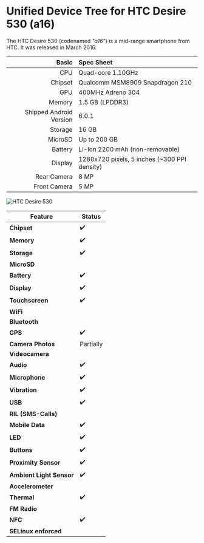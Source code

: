 Unified Device Tree for HTC Desire 530 (a16)
=====================================

The HTC Desire 530 (codenamed _"a16"_) is a mid-range smartphone from HTC.
It was released in March 2016.

Basic   | Spec Sheet
-------:|:-------------------------
CPU     | Quad-core 1.10GHz
Chipset | Qualcomm MSM8909 Snapdragon 210
GPU     | 400MHz Adreno 304
Memory  | 1.5 GB (LPDDR3)
Shipped Android Version | 6.0.1
Storage | 16 GB
MicroSD | Up to 200 GB
Battery | Li-Ion 2200 mAh (non-removable)
Display | 1280x720 pixels, 5 inches (~300 PPI density)
Rear Camera  | 8 MP
Front Camera | 5 MP

![HTC Desire 530](https://fdn2.gsmarena.com/vv/pics/htc/htc-a16-desire-530-1.jpg "HTC Desire 530")



| Feature                   | Status          |
|---------------------------|-----------------|
| **Chipset**               | :heavy_check_mark: |
| **Memory**                | :heavy_check_mark: |
| **Storage**               | :heavy_check_mark: |
| **MicroSD**               | |
| **Battery**               | :heavy_check_mark: |
| **Display**               | :heavy_check_mark: |
| **Touchscreen**           | :heavy_check_mark: |
| **WiFi**                  | |
| **Bluetooth**             | |
| **GPS**                   | :heavy_check_mark: |
| **Camera Photos**         | Partially |
| **Videocamera**           | |
| **Audio**                 | :heavy_check_mark: |
| **Microphone**            | :heavy_check_mark: |
| **Vibration**             | :heavy_check_mark: |
| **USB**                   | :heavy_check_mark: |
| **RIL (SMS-Calls)**       | |
| **Mobile Data**           | :heavy_check_mark: |
| **LED**                   | :heavy_check_mark: |
| **Buttons**               | :heavy_check_mark: |
| **Proximity Sensor**      | :heavy_check_mark: |
| **Ambient Light Sensor**  | :heavy_check_mark: |
| **Accelerometer**         | |
| **Thermal**               | :heavy_check_mark: |
| **FM Radio**              | |
| **NFC**                   | :heavy_check_mark: |
| **SELinux enforced**      | |
